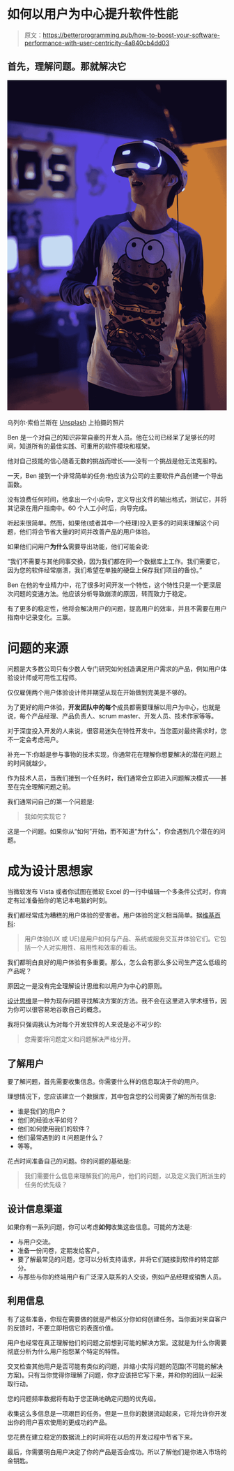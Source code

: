 # 如何以用户为中心提升软件性能

> 原文：<https://betterprogramming.pub/how-to-boost-your-software-performance-with-user-centricity-4a840cb4dd03>

## 首先，理解问题。那就解决它

![](img/d44fe8ac6efe18a05929dc5004a00c48.png)

乌列尔·索伯兰斯在 [Unsplash](https://unsplash.com?utm_source=medium&utm_medium=referral) 上拍摄的照片

Ben 是一个对自己的知识非常自豪的开发人员。他在公司已经呆了足够长的时间，知道所有的最佳实践、可重用的软件模块和框架。

他对自己技能的信心随着无数的挑战而增长——没有一个挑战是他无法克服的。

一天，Ben 接到一个非常简单的任务:他应该为公司的主要软件产品创建一个导出函数。

没有浪费任何时间，他拿出一个小向导，定义导出文件的输出格式，测试它，并将其记录在用户指南中。60 个人工小时后，向导完成。

听起来很简单。然而，如果他(或者其中一个经理)投入更多的时间来理解这个问题，他们将会节省大量的时间并改善产品的用户体验。

如果他们问用户**为什么**需要导出功能，他们可能会说:

“我们不需要与其他同事交换，因为我们都在同一个数据库上工作。我们需要它，因为您的软件经常崩溃，我们希望在单独的硬盘上保存我们项目的备份。”

Ben 在他的专业精力中，花了很多时间开发一个特性，这个特性只是一个更深层次问题的变通方法。他应该分析导致崩溃的原因，转而致力于稳定。

有了更多的稳定性，他将会解决用户的问题，提高用户的效率，并且不需要在用户指南中记录变化。三赢。

# 问题的来源

问题是大多数公司只有少数人专门研究如何创造满足用户需求的产品，例如用户体验设计师或可用性工程师。

仅仅雇佣两个用户体验设计师并期望从现在开始做到完美是不够的。

为了更好的用户体验，**开发团队中的每个**成员都需要理解以用户为中心，也就是说，每个产品经理、产品负责人、scrum master、开发人员、技术作家等等。

对于深度投入开发的人来说，很容易迷失在特性开发中。当您面对最终需求时，您不一定会考虑用户。

补充一下:你越是参与事物的技术实现，你通常花在理解你想要解决的潜在问题上的时间就越少。

作为技术人员，当我们接到一个任务时，我们通常会立即进入问题解决模式——甚至在完全理解问题之前。

我们通常问自己的第一个问题是:

> 我如何实现它？

这是一个问题。如果你从“如何”开始，而不知道“为什么”，你会遇到几个潜在的问题。

# 成为设计思想家

当微软发布 Vista 或者你试图在微软 Excel 的一行中编辑一个多条件公式时，你肯定有过准备拍你的笔记本电脑的时刻。

我们都经常成为糟糕的用户体验的受害者。用户体验的定义相当简单。据[维基百科](https://en.wikipedia.org/wiki/User_experience):

> 用户体验(UX 或 UE)是用户如何与产品、系统或服务交互并体验它们。它包括一个人对实用性、易用性和效率的看法。

我们都明白良好的用户体验有多重要。那么，怎么会有那么多公司生产这么低级的产品呢？

原因之一是没有完全理解设计思维和以用户为中心的原则。

[设计思维](https://en.wikipedia.org/wiki/Design_thinking)是一种为现存问题寻找解决方案的方法。我不会在这里进入学术细节，因为你可以很容易地谷歌自己的概念。

我将只强调我认为对每个开发软件的人来说是必不可少的:

> 您需要将问题定义和问题解决严格分开。

## 了解用户

要了解问题，首先需要收集信息。你需要什么样的信息取决于你的用户。

理想情况下，您应该建立一个数据库，其中包含您的公司需要了解的所有信息:

*   谁是我们的用户？
*   他们的经验水平如何？
*   他们如何使用我们的软件？
*   他们最常遇到的 it 问题是什么？
*   等等。

花点时间准备自己的问题。你的问题的基础是:

> 我们需要什么信息来理解我们的用户，他们的问题，以及定义我们所派生的任务的优先级？

## 设计信息渠道

如果你有一系列问题，你可以考虑**如何**收集这些信息。可能的方法是:

*   与用户交流。
*   准备一份问卷，定期发给客户。
*   要了解最常见的问题，您可以分析支持请求，并将它们链接到软件的特定部分。
*   与那些与你的终端用户有广泛深入联系的人交谈，例如产品经理或销售人员。

## 利用信息

有了这些准备，你现在需要做的就是严格区分你如何创建任务。当你面对来自客户的反馈时，不要立即相信它的表面价值。

用户也经常在真正理解他们的问题之前想到可能的解决方案。这就是为什么你需要彻底分析为什么用户抱怨某个特定的特性。

交叉检查其他用户是否可能有类似的问题，并缩小实际问题的范围(不可能的解决方案)。只有当你觉得你理解了问题，你才应该把它写下来，并和你的团队一起采取行动。

您的问题频率数据将有助于您正确地确定问题的优先级。

收集这么多信息是一项艰巨的任务。但是一旦你的数据流动起来，它将允许你开发出你的用户喜欢使用的更成功的产品。

您花费在建立稳定的数据流上的时间将在以后的开发过程中节省下来。

最后，你需要明白用户决定了你的产品是否会成功。所以了解他们是你进入市场的金钥匙。